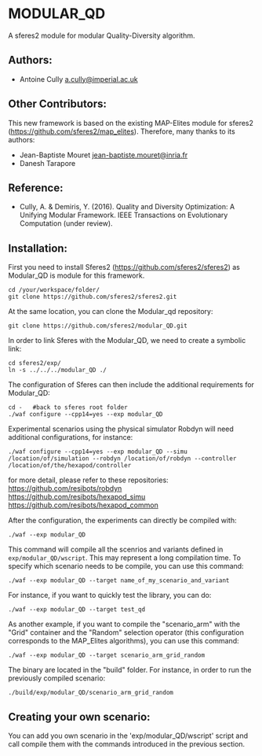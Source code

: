 # MODULAR_QD

A sferes2 module for modular Quality-Diversity algorithm.

## Authors:
- Antoine Cully a.cully@imperial.ac.uk

## Other Contributors:
This new framework is based on the existing MAP-Elites module for sferes2 (https://github.com/sferes2/map_elites).
Therefore, many thanks to its authors:
- Jean-Baptiste Mouret jean-baptiste.mouret@inria.fr
- Danesh Tarapore


## Reference:
- Cully, A. & Demiris, Y. (2016). Quality and Diversity Optimization: A Unifying Modular Framework. IEEE Transactions on Evolutionary Computation (under review).

## Installation:
First you need to install Sferes2 (https://github.com/sferes2/sferes2) as Modular_QD is module for this framework.
```
cd /your/workspace/folder/
git clone https://github.com/sferes2/sferes2.git
```

At the same location, you can clone the Modular_qd repository:
```
git clone https://github.com/sferes2/modular_QD.git
```

In order to link Sferes with the Modular_QD, we need to create a symbolic link:
```
cd sferes2/exp/
ln -s ../../../modular_QD ./
```

The configuration of Sferes can then include the additional requirements for Modular_QD:
```
cd -   #back to sferes root folder
./waf configure --cpp14=yes --exp modular_QD
```

Experimental scenarios using the physical simulator Robdyn will need additional configurations, for instance:
```
./waf configure --cpp14=yes --exp modular_QD --simu /location/of/simulation --robdyn /location/of/robdyn --controller /location/of/the/hexapod/controller
```
for more detail, please refer to these repositories:
https://github.com/resibots/robdyn
https://github.com/resibots/hexapod_simu
https://github.com/resibots/hexapod_common

After the configuration, the experiments can directly be compiled with:
```
./waf --exp modular_QD
```
This command will compile all the scenrios and variants defined in `exp/modular_QD/wscript`. This may represent a long compilation time.
To specify which scenario needs to be compile, you can use this command:
```
./waf --exp modular_QD --target name_of_my_scenario_and_variant
```

For instance, if you want to quickly test the library, you can do:
```
./waf --exp modular_QD --target test_qd
```

As another example, if you want to compile the "scenario_arm" with the "Grid" container and the "Random" selection operator (this configuration corresponds to the MAP_Elites algorithms), you can use this command:
```
./waf --exp modular_QD --target scenario_arm_grid_random
```

The binary are located in the "build" folder. For instance, in order to run the previously compiled scenario:
```
./build/exp/modular_QD/scenario_arm_grid_random
```

## Creating your own scenario:
You can add you own scenario in the 'exp/modular_QD/wscript' script and call compile them with the commands introduced in the previous section.

